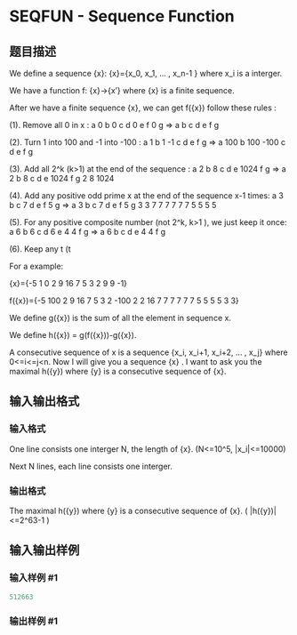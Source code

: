 # SEQFUN - Sequence Function

## 题目描述

We define a sequence {x}: {x}={x\_0, x\_1, … , x\_n-1 } where x\_i is a interger.

We have a function f: {x}->{x’} where {x} is a finite sequence.

After we have a finite sequence {x}, we can get f({x}) follow these rules :

(1). Remove all 0 in x : a 0 b 0 c d 0 e f 0 g => a b c d e f g

(2). Turn 1 into 100 and -1 into -100 : a 1 b 1 -1 c d e f g => a 100 b 100 -100 c d e f g

(3). Add all 2^k (k>1) at the end of the sequence : a 2 b 8 c d e 1024 f g => a 2 b 8 c d e 1024 f g 2 8 1024

(4). Add any positive odd prime x at the end of the sequence x-1 times: a 3 b c 7 d e f 5 g => a 3 b c 7 d e f 5 g 3 3 7 7 7 7 7 7 5 5 5 5

(5). For any positive composite number (not 2^k, k>1 ), we just keep it once: a 6 b 6 c d 6 e 4 4 f g => a 6 b c d e 4 4 f g

(6). Keep any t (t

For a example:

{x}={-5 1 0 2 9 16 7 5 3 2 9 9 -1}

f({x})={-5 100 2 9 16 7 5 3 2 -100 2 2 16 7 7 7 7 7 7 5 5 5 5 3 3}

We define g({x}) is the sum of all the element in sequence x.

We define h({x}) = g(f({x}))-g({x}).

A consecutive sequence of x is a sequence {x\_i, x\_i+1, x\_i+2, … , x\_j} where 0<=i<=j<n. Now I will give you a sequence {x} . I want to ask you the maximal h({y}) where {y} is a consecutive sequence of {x}.

## 输入输出格式

### 输入格式

One line consists one interger N, the length of {x}. (N<=10^5, |x\_i|<=10000)

Next N lines, each line consists one interger.

### 输出格式

The maximal h({y}) where {y} is a consecutive sequence of {x}. ( |h({y})|<=2^63-1 )

## 输入输出样例

### 输入样例 #1

```cpp
512663
```


### 输出样例 #1

```cpp

```
